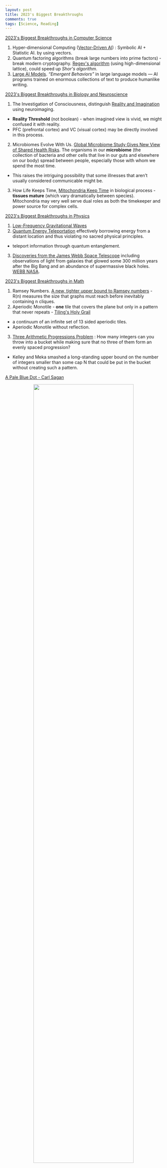 ```yaml
---
layout: post
title: 2023's Biggest Breakthroughs
comments: true
tags: [Science, Reading]
---
```


[2023's Biggest Breakthroughs in Computer Science](https://www.quantamagazine.org/the-biggest-discoveries-in-computer-science-in-2023-20231220/)


1. Hyper-dimensional Computing ([Vector-Driven AI](https://www.quantamagazine.org/a-new-approach-to-computation-reimagines-artificial-intelligence-20230413/)) : Symbolic AI + Statistic AI. by using vectors.
2. Quantum factoring algorithms (break large numbers into prime factors) - break modern cryptography. [Regev's algorithm](https://www.quantamagazine.org/thirty-years-later-a-speed-boost-for-quantum-factoring-20231017/) (using high-dimensional lattice), could speed up *Shor's algorithm*.
3. [Large AI Models](https://www.quantamagazine.org/the-unpredictable-abilities-emerging-from-large-ai-models-20230316/). *“Emergent Behaviors”* in large language models — AI programs trained on enormous collections of text to produce humanlike writing.


[2023's Biggest Breakthroughs in Biology and Neuroscience](https://www.quantamagazine.org/the-biggest-discoveries-in-biology-in-2023-20231219/)

1. The Investigation of Consciousness, distinguish [Reality and Imagination](https://www.quantamagazine.org/is-it-real-or-imagined-how-your-brain-tells-the-difference-20230524/) using neuroimaging.
  * **Reality Threshold** (not boolean) - when imagined view is vivid, we might confused it with reality.
  * PFC (prefrontal cortex) and VC (visual cortex) may be directly involved in this process.
2.  Microbiomes Evolve With Us. [Global Microbiome Study Gives New View of Shared Health Risks](https://www.quantamagazine.org/global-microbiome-study-gives-new-view-of-shared-health-risks-20230314/). The organisms in our **microbiome** (the collection of bacteria and other cells that live in our guts and elsewhere on our body) spread between people, especially those with whom we spend the most time.
  * This raises the intriguing possibility that some illnesses that aren’t usually considered communicable might be.
3. How Life Keeps Time, [Mitochondria Keep Time](https://www.quantamagazine.org/what-makes-life-tick-mitochondria-may-keep-time-for-cells-20230918/) in biological process - **tissues mature** (which vary dramatically between species). Mitochondria may very well serve dual roles as both the timekeeper and power source for complex cells.


[2023's Biggest Breakthroughs in Physics](https://www.quantamagazine.org/the-biggest-discoveries-in-physics-in-2023-20231221/)
1. [Low-Frequency Gravitational Waves](https://www.quantamagazine.org/an-enormous-gravity-hum-moves-through-the-universe-20230628/)
2. [Quantum Energy Teleportation](https://www.quantamagazine.org/physicists-use-quantum-mechanics-to-pull-energy-out-of-nothing-20230222/) effectively borrowing energy from a distant location and thus violating no sacred physical principles.
  * teleport information through quantum entanglement.
3. [Discoveries from the James Webb Space Telescope](https://www.quantamagazine.org/jwst-spots-giant-black-holes-all-over-the-early-universe-20230814/) including observations of light from galaxies that glowed some 300 million years after the Big Bang and an abundance of supermassive black holes.  [WEBB NASA](https://webb.nasa.gov/).


[2023's Biggest Breakthroughs in Math](https://www.quantamagazine.org/the-biggest-discoveries-in-math-in-2023-20231222/)
1. Ramsey Numbers. [A new, tighter upper bound to Ramsey numbers](https://www.quantamagazine.org/after-nearly-a-century-a-new-limit-for-patterns-in-graphs-20230502/) - R(n) measures the size that graphs must reach before inevitably containing n cliques.
2. Aperiodic Monotile - **one** tile that covers the plane but only in a pattern that never repeats - [Tiling's Holy Grail](https://www.quantamagazine.org/hobbyist-finds-maths-elusive-einstein-tile-20230404/)
  * a continuum of an infinite set of 13 sided aperiodic tiles.
  * Aperiodic Monotile without reflection.
3. [Three Arithmetic Progressions Problem](https://www.quantamagazine.org/surprise-computer-science-proof-stuns-mathematicians-20230321/) : How many integers can you throw into a bucket while making sure that no three of them form an evenly spaced progression?
  * Kelley and Meka smashed a long-standing upper bound on the number of integers smaller than some cap N that could be put in the bucket without creating such a pattern.

[A Pale Blue Dot - Carl Sagan](https://www.planetary.org/worlds/pale-blue-dot)

<div align="center">    
<img src="https://planetary.s3.amazonaws.com/web/assets/pictures/_453x614_crop_center-center_line/20140801_PIA00452.jpg.webp" width="80%"/>
</div>

<p></p>

> Look again at that dot. That's here. That's home. That's us. On it everyone you love, everyone you know, everyone you ever heard of, every human being who ever was, lived out their lives. The aggregate of our joy and suffering, thousands of confident religions, ideologies, and economic doctrines, every hunter and forager, every hero and coward, every creator and destroyer of civilization, every king and peasant, every young couple in love, every mother and father, hopeful child, inventor and explorer, every teacher of morals, every corrupt politician, every "superstar," every "supreme leader," every saint and sinner in the history of our species lived there--on a mote of dust suspended in a sunbeam.

>The Earth is a very small stage in a vast cosmic arena. Think of the rivers of blood spilled by all those generals and emperors so that, in glory and triumph, they could become the momentary masters of a fraction of a dot. Think of the endless cruelties visited by the inhabitants of one corner of this pixel on the scarcely distinguishable inhabitants of some other corner, how frequent their misunderstandings, how eager they are to kill one another, how fervent their hatreds.

>Our posturings, our imagined self-importance, the delusion that we have some privileged position in the Universe, are challenged by this point of pale light. Our planet is a lonely speck in the great enveloping cosmic dark. In our obscurity, in all this vastness, there is no hint that help will come from elsewhere to save us from ourselves.

>The Earth is the only world known so far to harbor life. There is nowhere else, at least in the near future, to which our species could migrate. Visit, yes. Settle, not yet. Like it or not, for the moment the Earth is where we make our stand.

>It has been said that astronomy is a humbling and character-building experience. There is perhaps no better demonstration of the folly of human conceits than this distant image of our tiny world. To me, it underscores our responsibility to deal more kindly with one another, and to preserve and cherish the pale blue dot, the only home we've ever known.

— Carl Sagan, Pale Blue Dot, 1994
